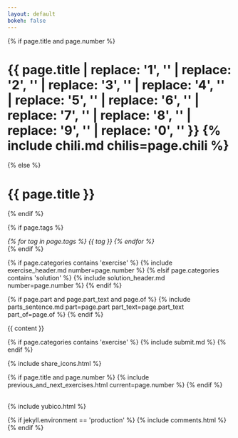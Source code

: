 ```yaml
---
layout: default
bokeh: false
---
```


{% if page.title and page.number %}
	<span><h1 class="pagetitle">{{ page.title | replace: '1', '' | replace: '2', '' | replace: '3', '' | replace: '4', '' | replace: '5', ''  | replace: '6', '' | replace: '7', '' | replace: '8', ''  | replace: '9', ''  | replace: '0', '' }} {% include chili.md chilis=page.chili %} </h1>
{% else %}
	<span><h1 class="pagetitle">{{ page.title }} </h1>

<!-- 	</span> <span class="flattr"><a href="https://flattr.com/submit/auto?user_id=mpratland&url={{ site.production_url }}{{ page.url }}" target="_blank"><img src="//api.flattr.com/button/flattr-badge-large.png" alt="Flattr this" title="Flattr this" border="0" width="93" height="20"></a></span> -->
{% endif %}

{% if page.tags %}
	<div>
	<i>
	{% for tag in page.tags %}
		{{ tag }}
	{% endfor %}
	</i>
	</div>
{% endif %}

{% if page.categories contains 'exercise' %}
	{% include exercise_header.md number=page.number %}
{% elsif page.categories contains 'solution' %}
	{% include solution_header.md number=page.number %}
{% endif %}

{% if page.part and page.part_text and page.of %}
	{% include parts_sentence.md part=page.part part_text=page.part_text part_of=page.of %} 
{% endif %}

{{ content }}

{% if page.categories contains 'exercise' %}
	{% include submit.md %}
{% endif %}

{% include share_icons.html %}

{% if page.title and page.number %}
	{% include previous_and_next_exercises.html current=page.number %}
{% endif %}

<br>
{% include yubico.html %}

{% if jekyll.environment == 'production' %}
	{% include comments.html %}
{% endif %}